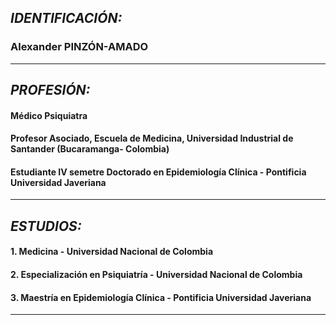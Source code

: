 ## **_IDENTIFICACIÓN:_**
### Alexander **PINZÓN-AMADO**
>
_____
>
## **_PROFESIÓN:_**
#### Médico Psiquiatra
#### Profesor Asociado, Escuela de Medicina, Universidad Industrial de Santander (Bucaramanga- Colombia)
#### Estudiante IV semetre Doctorado en Epidemiología Clínica - Pontificia Universidad Javeriana
>
____
>
## **_ESTUDIOS:_**
#### 1. Medicina - Universidad Nacional de Colombia
#### 2. Especialización en Psiquiatría - Universidad Nacional de Colombia
#### 3. Maestría en Epidemiología Clínica - Pontificia Universidad Javeriana
___
